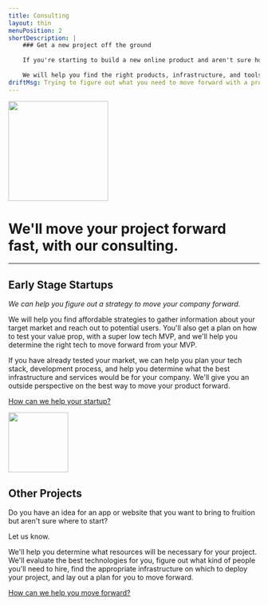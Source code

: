 ```yaml
---
title: Consulting
layout: thin
menuPosition: 2
shortDescription: |
    ### Get a new project off the ground
    
    If you're starting to build a new online product and aren't sure how to get started, we will make sure you have a solid plan to move forward.
    
    We will help you find the right products, infrastructure, and tools to move your project forward with the greatest possibility of success.
driftMsg: Trying to figure out what you need to move forward with a project? What can I do for you?
---
```


<div class="text-center">
    <img class="inline-block" src="{{'/images/superchargexhdpi.png'|relative_url}}" style="width: 200px">
    <h1>We'll move your project forward fast, with our consulting.</h1>
    <hr>
</div>

## Early Stage Startups

*We can help you figure out a strategy to move your company forward.*

We will help you find affordable strategies to gather information about your target market and reach out to potential users. You'll also get a plan on how to test your value prop, with a super low tech MVP, and we'll help you determine the right tech to move forward from your MVP.

If you have already tested your market, we can help you plan your tech stack, development process, and help you determine what the best infrastructure and services would be for your company. We'll give you an outside perspective on the best way to move your product forward.

<a href="#" class="drift-open-chat btn btn-primary" data-msg="Tell me more about your company! What are you building and what stage are you at?">How can we help your startup?</a>

<div class="text-center">
    <img class="inline-block" src="{{'/images/liftoffxhdpi.png'|relative_url}}" style="width: 120px">
</div>

## Other Projects

Do you have an idea for an app or website that you want to bring to fruition but aren't sure where to start?

Let us know.

We'll help you determine what resources will be necessary for your project. We'll evaluate the best technologies for you, figure out what kind of people you'll need to hire, find the appropriate infrastructure on which to deploy your project, and lay out a plan for you to move forward.

<a href="#" class="drift-open-chat btn btn-primary" data-msg="Tell me more about your company or project! What are you building?">How can we help you move forward?</a>